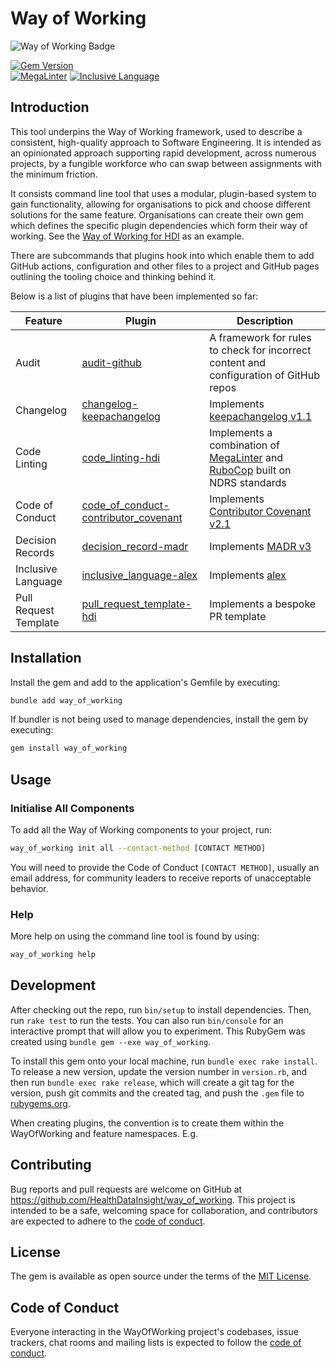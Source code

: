 # Way of Working

<!-- Way of Working: Main Badge Holder Start -->
![Way of Working Badge](https://img.shields.io/badge/Way_of_Working-v2.0.1-%238169e3?labelColor=black)
<!-- Way of Working: Additional Badge Holder Start -->
<!-- Way of Working: Badge Holder End -->

[![Gem Version](https://badge.fury.io/rb/way_of_working.svg)](https://badge.fury.io/rb/way_of_working)
<br />
[![MegaLinter](https://github.com/HealthDataInsight/way_of_working/workflows/MegaLinter/badge.svg?branch=main)](https://github.com/HealthDataInsight/way_of_working/actions?query=workflow%3AMegaLinter+branch%3Amain)
[![Inclusive Language](https://github.com/HealthDataInsight/way_of_working/actions/workflows/inclusive-language.yml/badge.svg)](https://github.com/HealthDataInsight/way_of_working/actions/workflows/inclusive-language.yml)

## Introduction

This tool underpins the Way of Working framework, used to describe a consistent, high-quality approach to Software Engineering. It is intended as an opinionated approach supporting rapid development, across numerous projects, by a fungible workforce who can swap between assignments with the minimum friction.

It consists command line tool that uses a modular, plugin-based system to gain functionality, allowing for organisations to pick and choose different solutions for the same feature.
Organisations can create their own gem which defines the specific plugin dependencies which form their way of working. See the [Way of Working for HDI](https://github.com/HealthDataInsight/way_of_working-for-hdi) as an example.

There are subcommands that plugins hook into which enable them to add GitHub actions, configuration and other files to a project and GitHub pages outlining the tooling choice and thinking behind it.

Below is a list of plugins that have been implemented so far:

| Feature               | Plugin                                 | Description                                                                            |
| --------------------- | -------------------------------------- | ---------------------------------------------------------------------------------------|
| Audit                 | [audit-github]                         | A framework for rules to check for incorrect content and configuration of GitHub repos |
| Changelog             | [changelog-keepachangelog]             | Implements [keepachangelog v1.1]                                                       |
| Code Linting          | [code_linting-hdi]                     | Implements a combination of [MegaLinter] and [RuboCop] built on NDRS standards         |
| Code of Conduct       | [code_of_conduct-contributor_covenant] | Implements [Contributor Covenant v2.1]                                                 |
| Decision Records      | [decision_record-madr]                 | Implements [MADR v3]                                                                   |
| Inclusive Language    | [inclusive_language-alex]              | Implements [alex]                                                                      |
| Pull Request Template | [pull_request_template-hdi]            | Implements a bespoke PR template                                                       |

## Installation

Install the gem and add to the application's Gemfile by executing:

```bash
bundle add way_of_working
```

If bundler is not being used to manage dependencies, install the gem by executing:

```bash
gem install way_of_working
```

## Usage

### Initialise All Components

To add all the Way of Working components to your project, run:

```bash
way_of_working init all --contact-method [CONTACT METHOD]
```

You will need to provide the Code of Conduct `[CONTACT METHOD]`, usually an email address, for community leaders to receive reports of unacceptable behavior.

### Help

More help on using the command line tool is found by using:

```bash
way_of_working help
```

## Development

After checking out the repo, run `bin/setup` to install dependencies. Then, run `rake test` to run the tests. You can also run `bin/console` for an interactive prompt that will allow you to experiment.
This RubyGem was created using `bundle gem --exe way_of_working`.

To install this gem onto your local machine, run `bundle exec rake install`. To release a new version, update the version number in `version.rb`, and then run `bundle exec rake release`, which will create a git tag for the version, push git commits and the created tag, and push the `.gem` file to [rubygems.org](https://rubygems.org).

When creating plugins, the convention is to create them within the WayOfWorking and feature namespaces. E.g. 

## Contributing

Bug reports and pull requests are welcome on GitHub at <https://github.com/HealthDataInsight/way_of_working>. This project is intended to be a safe, welcoming space for collaboration, and contributors are expected to adhere to the [code of conduct](https://github.com/HealthDataInsight/way_of_working/blob/main/CODE_OF_CONDUCT.md).

## License

The gem is available as open source under the terms of the [MIT License](https://opensource.org/licenses/MIT).

## Code of Conduct

Everyone interacting in the WayOfWorking project's codebases, issue trackers, chat rooms and mailing lists is expected to follow the [code of conduct](https://github.com/HealthDataInsight/way_of_working/blob/main/CODE_OF_CONDUCT.md).

[alex]:https://alexjs.com
[Contributor Covenant v2.1]: https://www.contributor-covenant.org
[keepachangelog v1.1]: https://keepachangelog.com/en/1.1.0/
[MADR v3]: https://adr.github.io/madr/
[MegaLinter]: https://megalinter.io/
[RuboCop]: https://rubocop.org
[audit-github]: https://github.com/HealthDataInsight/way_of_working-audit-github
[changelog-keepachangelog]: https://github.com/HealthDataInsight/way_of_working-changelog-keepachangelog
[code_linting-hdi]: https://github.com/HealthDataInsight/way_of_working-code_linting-hdi
[code_of_conduct-contributor_covenant]: https://github.com/HealthDataInsight/way_of_working-code_of_conduct-contributor_covenant
[decision_record-madr]: https://github.com/HealthDataInsight/way_of_working-decision_record-madr
[inclusive_language-alex]: https://github.com/HealthDataInsight/way_of_working-inclusive_language-alex
[pull_request_template-hdi]: https://github.com/HealthDataInsight/way_of_working-pull_request_template-hdi
